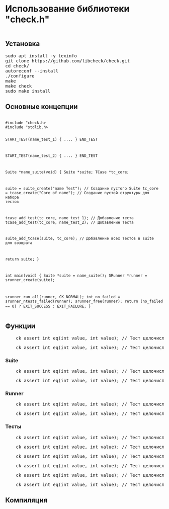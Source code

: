 <h1> Использование библиотеки "check.h"</h1>

<pre>
</pre>
<h2>Установка</h2>
<pre>
sudo apt install -y texinfo
git clone https://github.com/libcheck/check.git
cd check/
autoreconf --install
./configure
make
make check
sudo make install
</pre>
<h2>Основные концепции</h2>
<pre>
<code>
#include "check.h>
#include "stdlib.h>

START_TEST(name_test_1) {
    ....
} END_TEST

START_TEST(name_test_2) {
    ....
} END_TEST

Suite *name_suite(void) {
  Suite *suite;
  TCase *tc_core;

  suite = suite_create("name Test"); // Создание пустого Suite
  tc_core = tcase_create("Core of name"); // Создание пустой структуры для набора тестов

  tcase_add_test(tc_core, name_test_1); // Добавление теста
  tcase_add_test(tc_core, name_test_2); // Добавление теста

  suite_add_tcase(suite, tc_core); // Добавление всех тестов в suite для возврата 

  return suite;
}

int main(void) {
  Suite *suite = name_suite();
  SRunner *runner = srunner_create(suite);

  srunner_run_all(runner, CK_NORMAL);
  int no_failed = srunner_ntests_failed(runner);
  srunner_free(runner);
  return (no_failed == 0) ? EXIT_SUCCESS : EXIT_FAILURE;
}
</code>
</pre>

<h2>Функции</h2>
<pre>
    ck_assert_int_eq(int value, int value); // Тест целочисленного значения
</pre>
<pre>
    ck_assert_int_eq(int value, int value); // Тест целочисленного значения
</pre>

<h3>Suite</h3>
<pre>
    ck_assert_int_eq(int value, int value); // Тест целочисленного значения
</pre>
<pre>
    ck_assert_int_eq(int value, int value); // Тест целочисленного значения
</pre>

<h3>Runner</h3>
<pre>
    ck_assert_int_eq(int value, int value); // Тест целочисленного значения
</pre>
<pre>
    ck_assert_int_eq(int value, int value); // Тест целочисленного значения
</pre>

<h3>Тесты</h3>
<pre>
    ck_assert_int_eq(int value, int value); // Тест целочисленного значения
</pre>
<pre>
    ck_assert_int_eq(int value, int value); // Тест целочисленного значения
</pre>
<pre>
    ck_assert_int_eq(int value, int value); // Тест целочисленного значения
</pre>
<pre>
    ck_assert_int_eq(int value, int value); // Тест целочисленного значения
</pre>
<pre>
    ck_assert_int_eq(int value, int value); // Тест целочисленного значения
</pre>
<pre>
    ck_assert_int_eq(int value, int value); // Тест целочисленного значения
</pre>
<h2>Компиляция</h2>